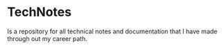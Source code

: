 # TechNotes
Is a repository for all technical notes and documentation that I have made through out my career path.
